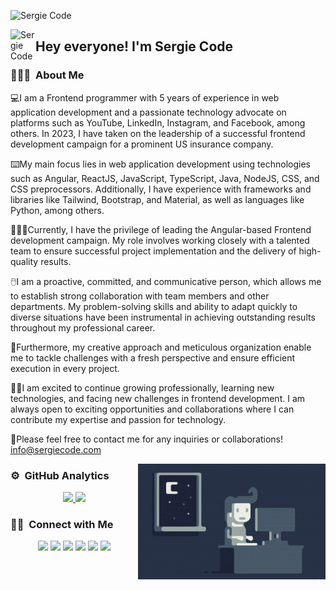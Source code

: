 ![Sergie Code](https://raw.githubusercontent.com/sergiecode/sergiecode/main/banner.png)

<img alt="Sergie Code" src="https://raw.githubusercontent.com/sergiecode/sergiecode/main/Hand%20Wave.gif" width='40' align="left"/><h2>Hey everyone! I'm Sergie Code</h2>

<!-- ## 👋 &nbsp;Hey everyone! I'm Sergie Code -->

### 👨🏼‍💻 &nbsp;About Me

💻I am a Frontend programmer with 5 years of experience in web application development and a passionate technology advocate on platforms such as YouTube, LinkedIn, Instagram, and Facebook, among others. In 2023, I have taken on the leadership of a successful frontend development campaign for a prominent US insurance company.

⌨️My main focus lies in web application development using technologies such as Angular, ReactJS, JavaScript, TypeScript, Java, NodeJS, CSS, and CSS preprocessors. Additionally, I have experience with frameworks and libraries like Tailwind, Bootstrap, and Material, as well as languages like Python, among others.

👨🏼‍💻Currently, I have the privilege of leading the Angular-based Frontend development campaign. My role involves working closely with a talented team to ensure successful project implementation and the delivery of high-quality results.

🖱️I am a proactive, committed, and communicative person, which allows me to establish strong collaboration with team members and other departments. My problem-solving skills and ability to adapt quickly to diverse situations have been instrumental in achieving outstanding results throughout my professional career.

🧐Furthermore, my creative approach and meticulous organization enable me to tackle challenges with a fresh perspective and ensure efficient execution in every project.

💪🏼I am excited to continue growing professionally, learning new technologies, and facing new challenges in frontend development. I am always open to exciting opportunities and collaborations where I can contribute my expertise and passion for technology.

📧Please feel free to contact me for any inquiries or collaborations! info@sergiecode.com

<img alt="Night Coding" src="https://raw.githubusercontent.com/AVS1508/AVS1508/master/assets/Night-Coding.gif" align="right"/>

### ⚙️ &nbsp;GitHub Analytics

<p align="center">
<a href="https://github.com/sergiecode">
  <img height="180em" src="https://github-readme-stats-eight-theta.vercel.app/api?username=sergiecode&show_icons=true&theme=algolia&include_all_commits=true&count_private=true"/>
  <img height="180em" src="https://github-readme-stats-eight-theta.vercel.app/api/top-langs/?username=sergiecode&layout=compact&langs_count=8&theme=algolia"/>
</a>
</p>

### 🤝🏻 &nbsp;Connect with Me

<p align="center">
<a href="https://www.sergiecode.com"><img src="https://img.shields.io/badge/-sergiecode.com-3423A6?style=flat&logo=Google-Chrome&logoColor=white"/></a>
<a href="https://linkedin.com/in/sergiecode"><img src="https://img.shields.io/badge/-Sergie%20Code-0077B5?style=flat&logo=Linkedin&logoColor=white"/></a>
<a href="mailto:info@sergiecode.com"><img src="https://img.shields.io/badge/-info@sergiecode.com-D14836?style=flat&logo=Gmail&logoColor=white"/></a>
<a href="https://instagram.com/sergiecode"><img src="https://img.shields.io/badge/-sergiecode-E4405F?style=flat&logo=Instagram&logoColor=white"/></a>
<a href="https://facebook.com/sergiecodeok"><img src="https://img.shields.io/badge/-@sergiecodeok-1877F2?style=flat&logo=Facebook&logoColor=white"/></a>
<a href="https://www.twitter.com/sergiecode"><img src="https://img.shields.io/badge/-@sergiecode-BD081C?style=flat&logo=Twitter&logoColor=white"/></a>
</p>
